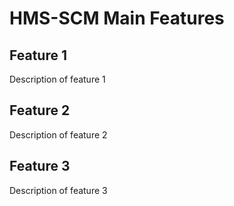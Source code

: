 # HMS-SCM Main Features

## Feature 1

Description of feature 1

## Feature 2

Description of feature 2

## Feature 3

Description of feature 3

